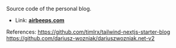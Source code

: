 Source code of the personal blog.

* Link: **[airbeeps.com](https://airbeeps.com/)**

References:
https://github.com/timlrx/tailwind-nextjs-starter-blog
https://github.com/dariusz-wozniak/dariuszwozniak.net-v2